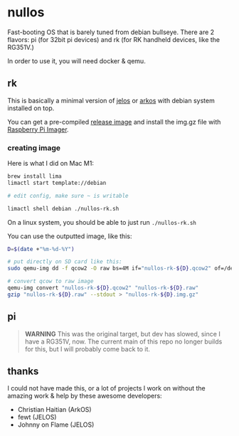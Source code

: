 # nullos

Fast-booting OS that is barely tuned from debian bullseye. There are 2 flavors: pi (for 32bit pi devices) and rk (for RK handheld devices, like the RG351V.)

In order to use it, you will need docker & qemu.

## rk

This is basically a minimal version of [jelos](https://github.com/JustEnoughLinuxOS/distribution) or [arkos](https://github.com/christianhaitian/arkos) with debian system installed on top.

You can get a pre-compiled [release image](https://github.com/notnullgames/nullos/releases) and install the img.gz file with [Raspberry Pi Imager](https://www.raspberrypi.com/software/).

### creating image

Here is what I did on Mac M1:

```sh
brew install lima
limactl start template://debian

# edit config, make sure ~ is writable

limactl shell debian ./nullos-rk.sh
```

On a linux system, you should be able to just run `./nullos-rk.sh`

You can use the outputted image, like this:

```sh
D=$(date +"%m-%d-%Y")

# put directly on SD card like this:
sudo qemu-img dd -f qcow2 -O raw bs=4M if="nullos-rk-${D}.qcow2" of=/dev/disk4

# convert qcow to raw image
qemu-img convert "nullos-rk-${D}.qcow2" "nullos-rk-${D}.raw"
gzip "nullos-rk-${D}.raw" --stdout > "nullos-rk-${D}.img.gz"
```


## pi

> **WARNING** This was the original target, but dev has slowed, since I have a RG351V, now. The current main of this repo no longer builds for this, but I will probably come back to it.


## thanks

I could not have made this, or a lot of projects I work on without the amazing work & help by these awesome developers:

- Christian Haitian (ArkOS)
- fewt (JELOS)
- Johnny on Flame (JELOS)
